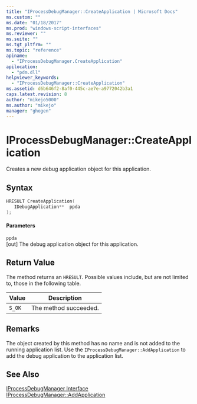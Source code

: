 ```yaml
---
title: "IProcessDebugManager::CreateApplication | Microsoft Docs"
ms.custom: ""
ms.date: "01/18/2017"
ms.prod: "windows-script-interfaces"
ms.reviewer: ""
ms.suite: ""
ms.tgt_pltfrm: ""
ms.topic: "reference"
apiname: 
  - "IProcessDebugManager.CreateApplication"
apilocation: 
  - "pdm.dll"
helpviewer_keywords: 
  - "IProcessDebugManager::CreateApplication"
ms.assetid: d6b646f2-8af0-445c-ae7e-a9772042b3a1
caps.latest.revision: 8
author: "mikejo5000"
ms.author: "mikejo"
manager: "ghogen"
---
```

# IProcessDebugManager::CreateApplication
Creates a new debug application object for this application.  
  
## Syntax  
  
```cpp
HRESULT CreateApplication(  
   IDebugApplication**  ppda  
);  
```  
  
#### Parameters  
 `ppda`  
 [out] The debug application object for this application.  
  
## Return Value  
 The method returns an `HRESULT`. Possible values include, but are not limited to, those in the following table.  
  
|Value|Description|  
|-----------|-----------------|  
|`S_OK`|The method succeeded.|  
  
## Remarks  
 The object created by this method has no name and is not added to the running application list. Use the `IProcessDebugManager::AddApplication` to add the debug application to the application list.  
  
## See Also  
 [IProcessDebugManager Interface](../../winscript/reference/iprocessdebugmanager-interface.md)   
 [IProcessDebugManager::AddApplication](../../winscript/reference/iprocessdebugmanager-addapplication.md)